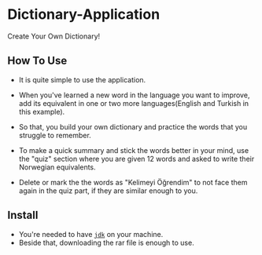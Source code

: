# Dictionary-Application
Create Your Own Dictionary!

## How To Use

* It is quite simple to use the application. 

* When you've learned a new word in the language you want to improve,  
add its equivalent in one or two more languages(English and Turkish in this example).

* So that, you build your own dictionary and practice the words 
that you struggle to remember.

* To make a quick summary and stick the words better in your mind, use the "quiz" section where you are given 12 words and asked to write their Norwegian equivalents. 

* Delete or mark the the words as "Kelimeyi Öğrendim" to not face them again in the quiz part, if they are similar enough to you.

## Install
* You're needed to have [`jdk`](https://www.oracle.com/java/technologies/javase-downloads.html) on your machine.
* Beside that, downloading the rar file is enough to use.
